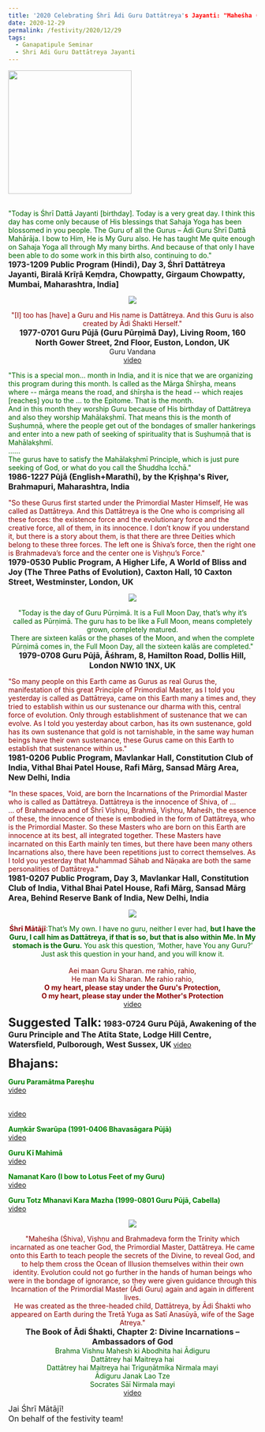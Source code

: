 ```yaml
---
title: '2020 Celebrating Śhrī Ādi Guru Dattātreya's Jayanti: "Maheśha (Śhiva), Viṣhṇu and Brahmadeva form the Trinity which incarnated as one Teacher God, the Primordial Master, Dattātreya" '
date: 2020-12-29
permalink: /festivity/2020/12/29
tags:
  - Ganapatipule Seminar
  - Shri Adi Guru Dattātreya Jayanti
---
```


<div style="text-align: left"><img src="/images/image00.png" width="250" /></div><br>

<p>
<font color="DarkGreen">"Today is Śhrī Dattā Jayanti [birthday]. Today is a very great day. I think this day has come only because of His blessings that Sahaja Yoga has been blossomed in you people. The Guru of all the Gurus – Ādi Guru Śhrī Dattā Mahārāja. I bow to Him, He is My Guru also. He has taught Me quite enough on Sahaja Yoga all through My many births. And because of that only I have been able to do some work in this birth also, continuing to do."</font><br>
<font size="+0"><b>1973-1209 Public Program (Hindi), Day 3, Śhrī Dattātreya Jayanti, Biralā Krīṛā Keṃdra, Chowpatty, Girgaum Chowpatty, Mumbai, Maharashtra, India]</b></font>
</p>

<div style="text-align: center"><img src="/images/image599.png" /></div>

<p style=" text-align:center;">
<font color="DarkRed">"[I] too has [have] a Guru and His name is Dattātreya. And this Guru is also created by Ādi Śhakti Herself."</font><br>
<font size="+0"><b>1977-0701 Guru Pūjā (Guru Pūrṇimā Day), Living Room, 160 North Gower Street, 2nd Floor, Euston, London, UK</b></font><br>
Guru Vandana<br>
<a href="https://www.youtube.com/watch?v=xw-C4g4swo4&list=PL407136734B2B056D&index=7&ab_channel=SahajaYoga">video</a>
</p>

<p>
<font color="DarkGreen">"This is a special mon... month in India, and it is nice that we are organizing this program during this month. Is called as the Mārga Śhīrṣha, means where -- mārga means the road, and śhīrṣha is the head -- which reajes [reaches] you to the ... to the Epitome. That is the month.<br>
And in this month they worship Guru because of His birthday of Dattātreya and also they worship Mahālakṣhmī. That means this is the month of Suṣhumṇā, where the people get out of the bondages of smaller hankerings and enter into a new path of seeking of spirituality that is Suṣhumṇā that is Mahālakṣhmī.<br>
......<br>
The gurus have to satisfy the Mahālakṣhmī Principle, which is just pure seeking of God, or what do you call the Śhuddha Icchā."</font><br>
<font size="+0"><b>1986-1227 Pūjā (English+Marathi), by the Kṛiṣhṇa's River, Brahmapuri, Maharashtra, India</b></font>
</p>

<p>
<font color="DarkRed">"So these Gurus first started under the Primordial Master Himself, He was called as Dattātreya. And this Dattātreya is the One who is comprising all these forces: the existence force and the evolutionary force and the creative force, all of them, in its innocence. I don’t know if you understand it, but there is a story about them, is that there are three Deities which belong to these three forces. The left one is Śhiva’s force, then the right one is Brahmadeva’s force and the center one is Viṣhṇu’s Force."</font><br>
<font size="+0"><b>1979-0530 Public Program, A Higher Life, A World of Bliss and Joy (The Three Paths of Evolution), Caxton Hall, 10 Caxton Street, Westminster, London, UK</b></font>
</p>

<div style="text-align: center"><img src="/images/image600.png" /></div>

<p style="text-align:center;">
<font color="DarkGreen">"Today is the day of Guru Pūrṇimā. It is a Full Moon Day, that’s why it’s called as Pūrṇimā. 
The guru has to be like a Full Moon, means completely grown, completely matured.<br>
There are sixteen kalās or the phases of the Moon, and when the complete Pūrṇimā comes in, the Full Moon Day, all the sixteen kalās are completed."</font><br>
<font size="+0"><b>1979-0708 Guru Pūjā, Āśhram, 8, Hamilton Road, Dollis Hill, London NW10 1NX, UK</b></font>
</p>

<p>
<font color="DarkRed">"So many people on this Earth came as Gurus as real Gurus the, manifestation of this great Principle of Primordial Master, as I told you yesterday is called as Dattātreya, came on this Earth many a times and, they tried to establish within us our sustenance our dharma with this, central force of evolution. Only through establishment of sustenance that we can evolve. As I told you yesterday about carbon, has its own sustenance, gold has its own sustenance that gold is not tarnishable, in the same way human beings have their own sustenance, these Gurus came on this Earth to establish that sustenance within us."</font><br>
<font size="+0"><b>1981-0206 Public Program, Mavlankar Hall, Constitution Club of India, Vithal Bhai Patel House, Rafi Mārg, Sansad Mārg Area, New Delhi, India
</b></font>
</p>

<p>
<font color="DarkRed">"In these spaces, Void, are born the Incarnations of the Primordial Master who is called as Dattātreya.
Dattātreya is the innocence of Śhiva, of ...<br>
... of Brahmadeva and of Śhrī Viṣhṇu, Brahmā, Viṣhṇu, Maheśh, the essence of these, the innocence of these is embodied in the form of Dattātreya, who is the Primordial Master. So these Masters who are born on this Earth are innocence at its best, all integrated together. These Masters have incarnated on this Earth mainly ten times, but there have been many others Incarnations also, there have been repetitions just to correct themselves. As I told you yesterday that Muhammad Sāhab and Nāṇaka are both the same personalities of Dattātreya."</font><br>
<font size="+0"><b>1981-0207 Public Program, Day 3, Mavlankar Hall, Constitution Club of India, Vithal Bhai Patel House, Rafi Mārg, Sansad Mārg Area, Behind Reserve Bank of India, New Delhi, India</b></font>
</p>

<div style="text-align: center"><img src="/images/image601.png" /></div>

<p style=" text-align:center;">
<font color="DarkRed"><b>Śhrī Mātājī</b></font><font color="DarkGreen">:That’s My own. I have no guru, neither I ever had, <b>but I have the Guru, I call him as
Dattātreya, if that is so, but that is also within Me. In My stomach is the Guru.</b> You ask this question,
‘Mother, have You any Guru?’ Just ask this question in your hand, and you will know it.</font><br>
<font size="+0"><b></b></font><br>
<font color="DarkRed">Aei maan Guru Sharan. me rahio, rahio,<br> 
He man Ma ki Sharan. Me rahio rahio,<br> 
<b>O my heart, please stay under the Guru's Protection,<br> 
O my heart, please stay under the Mother's Protection</b></font><br>
<a href="https://www.youtube.com/watch?v=qRDLZNVcF6M&ab_channel=AakashGupta">video</a>
</p>

<font size="+2"><b>Suggested Talk:</b></font> 
<font size="+0"><b>1983-0724 Guru Pūjā, Awakening of the Guru Principle and The Atīta State, Lodge Hill Centre, Watersfield, Pulborough, West Sussex, UK</b></font>
<a href="https://youtu.be/n0UHKv4mSdw"> video</a><br>

<font size="+2"><b>Bhajans:</b></font>

<p>
<font color="green"><b>Guru Paramātma Pareṣhu</b></font><br>
<a href="https://youtu.be/R6M4IgAHMcE"> video</a><br>
</p>

<p>
<font color="green"><b></b></font><br>
<a href="https://youtu.be/a62_qGivxAM">video</a>
</p>

<p>
<font color="green"><b>Auṃkār Swarūpa (1991-0406 Bhavasāgara Pūjā)</b></font><br>
<a href="https://seven-teams.github.io/Videos_Links.html">video</a>
</p>
 
<p>
<font color="green"><b>Guru Kī Mahimā</b></font><br>
<a href="https://youtu.be/gPtkxft14L4">video</a> 
</p>

<p>
<font color="green"><b>Namanat Karo (I bow to Lotus Feet of my Guru)</b></font><br>
<a href="https://youtu.be/KEdz1c-gM_4?list=PL407136734B2B056D">video</a> 
</p>

<p>
<font color="green"><b>Guru Totz Mhanavi Kara Mazha (1999-0801 Guru Pūjā, Cabella)</b></font><br>
<a href="https://seven-teams.github.io/Videos_Links.html">video</a>
</p>

<div style="text-align: center"><img src="/images/image602.png" /></div>

<p style=" text-align:center;">
<font color="DarkRed">"Maheśha (Śhiva), Viṣhṇu and Brahmadeva form the Trinity which incarnated as one teacher God, the Primordial Master, Dattātreya. 
He came onto this Earth to teach people the secrets of the Divine, to reveal God, and to help them cross the Ocean of Illusion themselves within their own identity. 
Evolution could not go further in the hands of human beings who were in the bondage of ignorance, so they were given guidance through this 
Incarnation of the Primordial Master (Ādi Guru) again and again in different lives.<br> 
He was created as the three-headed child, Dattātreya, by Ādi Śhakti who appeared on Earth during the Tretā Yuga as Satī Anasūyā, wife of the Sage Atreya."</font><br>
<font size="+0"><b>The Book of Ādi Śhakti, Chapter 2: Divine Incarnations – Ambassadors of God</b></font><br>
<font color="DarkGreen">Brahma Vishnu Mahesh ki Abodhita hai Ādiguru<br>
Dattātrey hai Maitreya hai<br>
Dattātrey hai Maitreya hai Triguṇātmika Nirmala mayi<br>
Ādiguru Janak Lao Tze<br>
Socrates Sāī Nirmala mayi  </font><br>
<a href="">video</a>
</p>

<p>
<font size="+0">Jai Śhrī Mātājī!<br>
On behalf of the festivity team!</font>
</p>